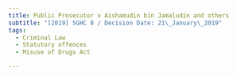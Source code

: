 ```yaml
---
title: Public Prosecutor v Aishamudin bin Jamaludin and others
subtitle: "[2019] SGHC 8 / Decision Date: 21\_January\_2019"
tags:
  - Criminal Law
  - Statutory offences
  - Misuse of Drugs Act

---
```

